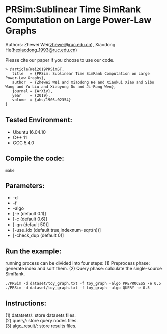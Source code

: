 # PRSim:Sublinear Time SimRank Computation on Large Power-Law Graphs
Authors: Zhewei Wei(zhewei@ruc.edu.cn), Xiaodong He(hexiaodong_1993@ruc.edu.cn)

Please cite our paper if you choose to use our code.
```
> @article{Wei2019PRSimST,
   title   = {PRSim: Sublinear Time SimRank Computation on Large Power-Law Graphs},
   author  = {Zhewei Wei and Xiaodong He and Xiaokui Xiao and Sibo Wang and Yu Liu and Xiaoyong Du and Ji-Rong Wen},
   journal = {ArXiv},
   year    = {2019},
   volume  = {abs/1905.02354}
}
```

## Tested Environment:
- Ubuntu 16.04.10
- C++ 11
- GCC 5.4.0


## Compile the code:
```
make
```


## Parameters:
- -d <dataset> 
- -f <filelabel>
- -algo <algorithm>
- [-e <epsilon> (default 0.1)]
- [-c <damping factor> (default 0.6)]
- [-qn <querynum> (default 50)]
- [-use_idx <whether using index> (default true,indexnum=sqrt(n))]
- [-check_dup <check duplicate edges> (default 0)]


## Run the example:
running process can be divided into four steps:
(1) Preprocess phase: generate index and sort them.
(2) Query phase: calculate the single-source SimRank.
```
./PRSim -d dataset/toy_graph.txt -f toy_graph -algo PREPROCESS -e 0.5
./PRSim -d dataset/toy_graph.txt -f toy_graph -algo QUERY -e 0.5
```


## Instructions:
(1) datatsets/: store datasets files.  
(2) query/: store query nodes files.  
(3) algo_result/: store results files.  
